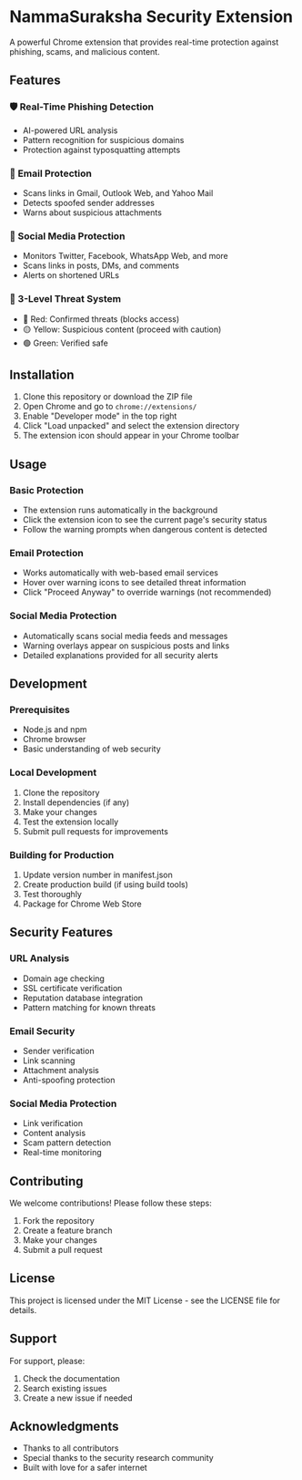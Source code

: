 # NammaSuraksha Security Extension

A powerful Chrome extension that provides real-time protection against phishing, scams, and malicious content.

## Features

### 🛡️ Real-Time Phishing Detection
- AI-powered URL analysis
- Pattern recognition for suspicious domains
- Protection against typosquatting attempts

### 📧 Email Protection
- Scans links in Gmail, Outlook Web, and Yahoo Mail
- Detects spoofed sender addresses
- Warns about suspicious attachments

### 💬 Social Media Protection
- Monitors Twitter, Facebook, WhatsApp Web, and more
- Scans links in posts, DMs, and comments
- Alerts on shortened URLs

### 🚦 3-Level Threat System
- 🔴 Red: Confirmed threats (blocks access)
- 🟡 Yellow: Suspicious content (proceed with caution)
- 🟢 Green: Verified safe

## Installation

1. Clone this repository or download the ZIP file
2. Open Chrome and go to `chrome://extensions/`
3. Enable "Developer mode" in the top right
4. Click "Load unpacked" and select the extension directory
5. The extension icon should appear in your Chrome toolbar

## Usage

### Basic Protection
- The extension runs automatically in the background
- Click the extension icon to see the current page's security status
- Follow the warning prompts when dangerous content is detected

### Email Protection
- Works automatically with web-based email services
- Hover over warning icons to see detailed threat information
- Click "Proceed Anyway" to override warnings (not recommended)

### Social Media Protection
- Automatically scans social media feeds and messages
- Warning overlays appear on suspicious posts and links
- Detailed explanations provided for all security alerts

## Development

### Prerequisites
- Node.js and npm
- Chrome browser
- Basic understanding of web security

### Local Development
1. Clone the repository
2. Install dependencies (if any)
3. Make your changes
4. Test the extension locally
5. Submit pull requests for improvements

### Building for Production
1. Update version number in manifest.json
2. Create production build (if using build tools)
3. Test thoroughly
4. Package for Chrome Web Store

## Security Features

### URL Analysis
- Domain age checking
- SSL certificate verification
- Reputation database integration
- Pattern matching for known threats

### Email Security
- Sender verification
- Link scanning
- Attachment analysis
- Anti-spoofing protection

### Social Media Protection
- Link verification
- Content analysis
- Scam pattern detection
- Real-time monitoring

## Contributing

We welcome contributions! Please follow these steps:

1. Fork the repository
2. Create a feature branch
3. Make your changes
4. Submit a pull request

## License

This project is licensed under the MIT License - see the LICENSE file for details.

## Support

For support, please:
1. Check the documentation
2. Search existing issues
3. Create a new issue if needed

## Acknowledgments

- Thanks to all contributors
- Special thanks to the security research community
- Built with love for a safer internet
